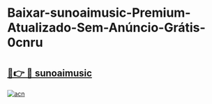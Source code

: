 # Baixar-sunoaimusic-Premium-Atualizado-Sem-Anúncio-Grátis-0cnru

# <h2><a href="https://h9hezz.esa.edu.pl?src=sunoaimusic&ref=0cnru">🔗👉 🔴 sunoaimusic</a></h2>

[![acn](https://github.com/user-attachments/assets/0f9c940e-d8b0-45ae-aac7-cd30a18b3e1c)](https://h9hezz.esa.edu.pl?src=sunoaimusic&ref=0cnru)

